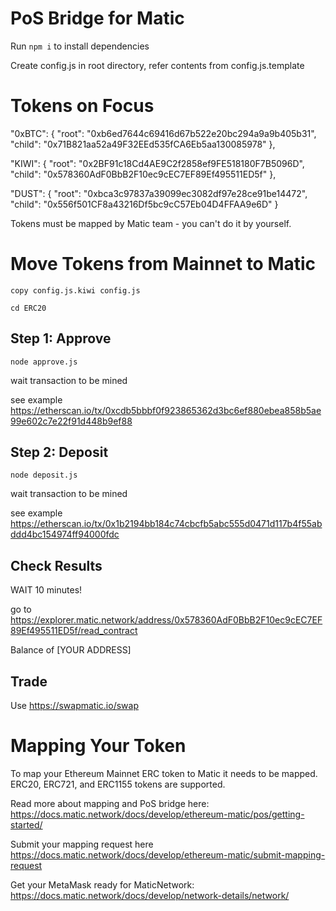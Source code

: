 # PoS Bridge for Matic

Run `npm i` to install dependencies<br/>

Create config.js in root directory, refer contents from config.js.template

# Tokens on Focus

"0xBTC": {
    "root": "0xb6ed7644c69416d67b522e20bc294a9a9b405b31",
    "child": "0x71B821aa52a49F32EEd535fCA6Eb5aa130085978"
  },
  
  "KIWI": {
    "root": "0x2BF91c18Cd4AE9C2f2858ef9FE518180F7B5096D",
    "child": "0x578360AdF0BbB2F10ec9cEC7EF89Ef495511ED5f"
  },
  
  "DUST": {
    "root": "0xbca3c97837a39099ec3082df97e28ce91be14472",
    "child": "0x556f501CF8a43216Df5bc9cC57Eb04D4FFAA9e6D"
  }

Tokens must be mapped by Matic team - you can't do it by yourself.

# Move Tokens from Mainnet to Matic

`copy config.js.kiwi config.js`

`cd ERC20`

## Step 1: Approve

`node approve.js`

wait transaction to be mined

see example https://etherscan.io/tx/0xcdb5bbbf0f923865362d3bc6ef880ebea858b5ae99e602c7e22f91d448b9ef88

## Step 2: Deposit

`node deposit.js`

wait transaction to be mined

see example https://etherscan.io/tx/0x1b2194bb184c74cbcfb5abc555d0471d117b4f55abddd4bc154974ff94000fdc

## Check Results

WAIT 10 minutes!

go to https://explorer.matic.network/address/0x578360AdF0BbB2F10ec9cEC7EF89Ef495511ED5f/read_contract

Balance of [YOUR ADDRESS]

## Trade

Use https://swapmatic.io/swap

# Mapping Your Token

To map your Ethereum Mainnet ERC token to Matic it needs to be mapped. ERC20, ERC721, and ERC1155 tokens are supported.

Read more about mapping and PoS bridge here: https://docs.matic.network/docs/develop/ethereum-matic/pos/getting-started/

Submit your mapping request here https://docs.matic.network/docs/develop/ethereum-matic/submit-mapping-request

Get your MetaMask ready for MaticNetwork: https://docs.matic.network/docs/develop/network-details/network/

